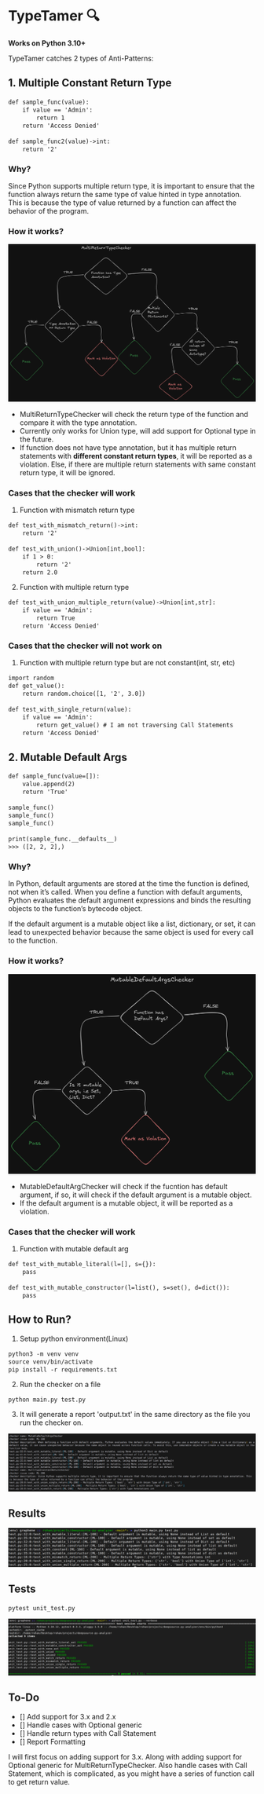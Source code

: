 # TypeTamer 🔍


**Works on Python 3.10+**

TypeTamer catches 2 types of Anti-Patterns:

## 1. Multiple Constant Return Type 

```
def sample_func(value):
    if value == 'Admin':
        return 1 
    return 'Access Denied'

def sample_func2(value)->int:
    return '2'
```
### Why?

Since Python supports multiple return type, it is important to ensure that the function always return the same type of value hinted in type annotation. This is because the type of value returned by a function can affect the behavior of the program. 

### How it works?
![alt text](/assets/MultiReturnTypeChecker.png)

- MultiReturnTypeChecker will check the return type of the function and compare it with the type annotation.
- Currently only works for Union type, will add support for Optional type in the future.
- If function does not have type annotation, but it has multiple return statements with **different constant return types**, it will be reported as a violation. Else, if there are multiple return statements with same constant return type, it will be ignored.



### Cases that the checker will work 

1. Function with mismatch return type 
```
def test_with_mismatch_return()->int:
    return '2'

def test_with_union()->Union[int,bool]:
    if 1 > 0:
        return '2'
    return 2.0
```

2. Function with multiple return type 

```
def test_with_union_multiple_return(value)->Union[int,str]:
    if value == 'Admin':
        return True
    return 'Access Denied' 
```

### Cases that the checker will not work on

1. Function with multiple return type but are not constant(int, str, etc)
```
import random
def get_value():
    return random.choice([1, '2', 3.0])

def test_with_single_return(value):
    if value == 'Admin':
        return get_value() # I am not traversing Call Statements
    return 'Access Denied'
```



## 2. Mutable Default Args 

```
def sample_func(value=[]):
    value.append(2)
    return 'True'

sample_func()
sample_func()
sample_func()

print(sample_func.__defaults__)
>>> ([2, 2, 2],)
```

### Why?

In Python, default arguments are stored at the time the function is defined, not when it’s called. When you define a function with default arguments, Python evaluates the default argument expressions and binds the resulting objects to the function’s bytecode object.

If the default argument is a mutable object like a list, dictionary, or set, it can lead to unexpected behavior because the same object is used for every call to the function.

### How it works?

![alt text](/assets/MutableDefaultArgsChecker.png)

- MutableDefaultArgChecker will check if the fucntion has default argument, if so, it will check if the default argument is a mutable object.
- If the default argument is a mutable object, it will be reported as a violation.

### Cases that the checker will work 

1. Function with mutable default arg

```
def test_with_mutable_literal(l=[], s={}):
    pass

def test_with_mutable_constructor(l=list(), s=set(), d=dict()):
    pass
```


## How to Run?

1. Setup python environment(Linux)

```
python3 -m venv venv
source venv/bin/activate
pip install -r requirements.txt
```

2. Run the checker on a file 

```
python main.py test.py

```
3. It will generate a report 'output.txt' in the same directory as the file you run the checker on.

![alt text](/assets/report.png)





## Results 


![alt text](/assets/results.png)


## Tests 

```
pytest unit_test.py

```
![alt text](/assets/test_results.png)



## To-Do 

- [] Add support for 3.x and 2.x 
- [] Handle cases with Optional generic  
- [] Handle return types with Call Statement 
- [] Report Formatting

I will first focus on adding support for 3.x. Along with adding support for Optional generic for MultiReturnTypeChecker. Also handle cases with Call Statement, which is complicated, as you might have a series of function call to get return value. 


